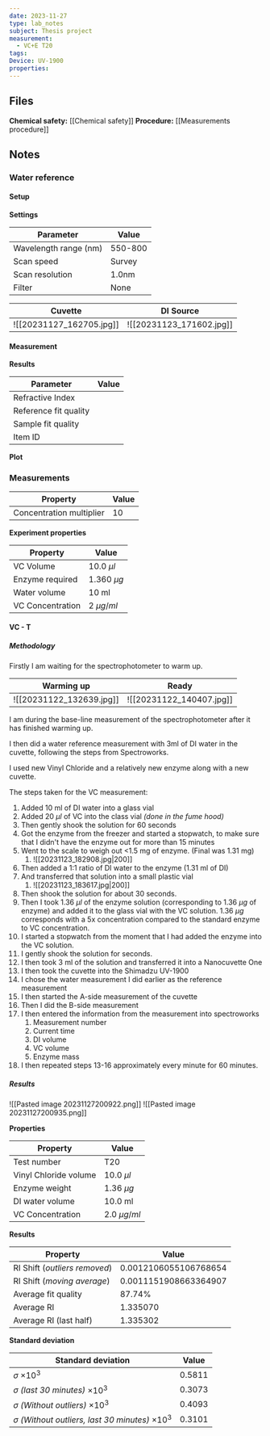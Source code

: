 ```yaml
---
date: 2023-11-27
type: lab_notes
subject: Thesis project
measurement:
  - VC+E T20
tags: 
Device: UV-1900
properties:
---
```

## Files
**Chemical safety:** [[Chemical safety]]
**Procedure:** [[Measurements procedure]]

## Notes

### Water reference

#### Setup
**Settings**

| Parameter             | Value   |
| --------------------- | ------- |
| Wavelength range (nm) | 550-800 |
| Scan speed            | Survey  |
| Scan resolution       | 1.0nm   |
| Filter                | None        |

| Cuvette | DI Source |
| ------- | --------- |
|  ![[20231127_162705.jpg]]  | ![[20231123_171602.jpg]]          |

#### Measurement

**Results**

| Parameter             | Value |
| --------------------- | ----- |
| Refractive Index      |       |
| Reference fit quality |       |
| Sample fit quality    |       |
| Item ID               |       |


**Plot**

### Measurements


| Property | Value |
| -------- | ----- |
|Concentration multiplier|10|

**Experiment properties**

| Property | Value |
| -------- | ----- |
| VC Volume | 10.0 $\mu l$ |
| Enzyme required | 1.360 $\mu g$ |
|Water volume |10 ml |
| VC Concentration|2 $\mu g / ml$|

#### VC - T
##### Methodology
Firstly I am waiting for the spectrophotometer to warm up.

| Warming up                    | Ready                         |
| ----------------------------- | ----------------------------- |
| ![[20231122_132639.jpg]] | ![[20231122_140407.jpg]] |

I am during the base-line measurement of the spectrophotometer after it has finished warming up.

I then did a water reference measurement with 3ml of DI water in the cuvette, following the steps from Spectroworks.

I used new Vinyl Chloride and a relatively new enzyme along with a new cuvette.

The steps taken for the VC measurement:
1. Added 10 ml of DI water into a glass vial
2. Added 20 $\mu l$ of VC into the class vial *(done in the fume hood)*
3. Then gently shook the solution for 60 seconds
4. Got the enzyme from the freezer and started a stopwatch, to make sure that I didn't have the enzyme out for more than 15 minutes
5. Went to the scale to weigh out <1.5 mg of enzyme. (Final was 1.31 mg)
	1. ![[20231123_182908.jpg|200]]
6. Then added a 1:1 ratio of DI water to the enzyme (1.31 ml of DI)
7. And transferred that solution into a small plastic vial
	1. ![[20231123_183617.jpg|200]]
8. Then shook the solution for about 30 seconds.
9. Then I took 1.36 $\mu l$ of the enzyme solution (corresponding to 1.36 $\mu g$ of enzyme) and added it to the glass vial with the VC solution. 1.36 $\mu g$ corresponds with a 5x concentration compared to the standard enzyme to VC concentration.
10. I started a stopwatch from the moment that I had added the enzyme into the VC solution.
11. I gently shook the solution for  seconds.
12. I then took 3 ml of the solution and transferred it into a Nanocuvette One
13. I then took the cuvette into the Shimadzu UV-1900
14. I chose the water measurement I did earlier as the reference measurement
15. I then started the A-side measurement of the cuvette
16. Then I did the B-side measurement
17. I then entered the information from the measurement into spectroworks
	1. Measurement number
	2. Current time
	3. DI volume
	4. VC volume
	5. Enzyme mass
18. I then repeated steps 13-16 approximately every minute for 60 minutes.

##### Results

![[Pasted image 20231127200922.png]]
![[Pasted image 20231127200935.png]]


**Properties**

| Property | Value |
| ---------- | ----- |
| Test number |T20 |
| Vinyl Chloride volume | 10.0 $\mu l$ |
| Enzyme weight | 1.36 $\mu g$ |
| DI water volume | 10.0 ml |
| VC Concentration | 2.0 $\mu g / ml$ |

**Results**

| Property | Value |
| -------- | ----- |
| RI Shift (*outliers removed*)|0.0012106055106768654|
| RI Shift (*moving average*) |0.0011151908663364907|
| Average fit quality | 87.74% |
| Average RI | 1.335070 |
| Average RI (last half) | 1.335302 |

**Standard deviation**

| Standard deviation | Value |
| ------------------ | ----- |
| $\sigma$ $\times 10^3$ | 0.5811 |
| $\sigma$ *(last 30 minutes)* $\times 10^3$ | 0.3073 |
| $\sigma$ *(Without outliers)* $\times 10^3$ | 0.4093 |
| $\sigma$ *(Without outliers, last 30 minutes)* $\times 10^3$ | 0.3101 |

